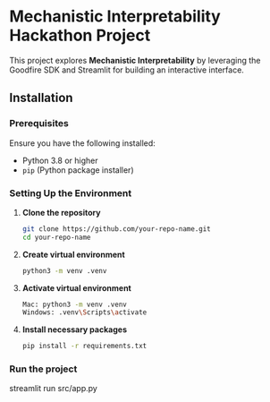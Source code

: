 # Mechanistic Interpretability Hackathon Project

This project explores **Mechanistic Interpretability** by leveraging the Goodfire SDK and Streamlit for building an interactive interface.

## Installation

### Prerequisites
Ensure you have the following installed:
- Python 3.8 or higher
- `pip` (Python package installer)

### Setting Up the Environment
1. **Clone the repository**
    ```bash
   git clone https://github.com/your-repo-name.git
   cd your-repo-name

2. **Create virtual environment**
    ```bash
    python3 -m venv .venv

3. **Activate virtual environment**
    ```bash
    Mac: python3 -m venv .venv
    Windows: .venv\Scripts\activate

4. **Install necessary packages**
    ```bash
    pip install -r requirements.txt

### Run the project
streamlit run src/app.py